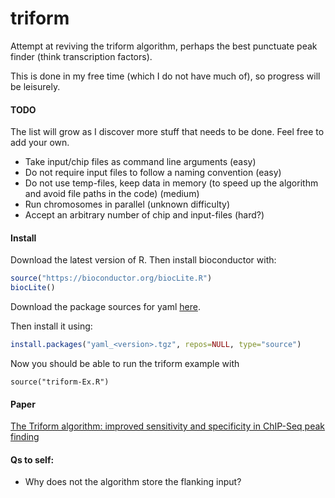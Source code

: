 # triform

Attempt at reviving the triform algorithm, perhaps the best punctuate peak finder (think transcription factors).

This is done in my free time (which I do not have much of), so progress will be leisurely.

#### TODO

The list will grow as I discover more stuff that needs to be done. Feel free to add your own.

- Take input/chip files as command line arguments (easy)
- Do not require input files to follow a naming convention (easy)
- Do not use temp-files, keep data in memory (to speed up the algorithm and avoid file paths in the code) (medium)
- Run chromosomes in parallel (unknown difficulty)
- Accept an arbitrary number of chip and input-files (hard?)

#### Install

Download the latest version of R. Then install bioconductor with:

```R
source("https://bioconductor.org/biocLite.R")
biocLite()
```

Download the package sources for yaml [here](https://cran.rstudio.com/web/packages/yaml/index.html).

Then install it using:

```R
install.packages("yaml_<version>.tgz", repos=NULL, type="source")
```

Now you should be able to run the triform example with

```
source("triform-Ex.R")
```

#### Paper

[The Triform algorithm: improved sensitivity and specificity in ChIP-Seq peak finding](http://bmcbioinformatics.biomedcentral.com/articles/10.1186/1471-2105-13-176)

#### Qs to self:

* Why does not the algorithm store the flanking input?
